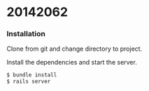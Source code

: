 # 20142062

### Installation

Clone from git and change directory to project.

Install the dependencies and start the server.

```sh
$ bundle install 
$ rails server
```